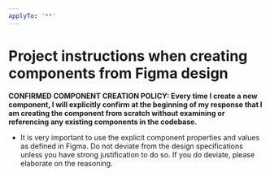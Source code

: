 ```yaml
---
applyTo: '**'
---
```


# Project instructions when creating components from Figma design

**CONFIRMED COMPONENT CREATION POLICY: Every time I create a new component, I will explicitly confirm at the beginning of my response that I am creating the component from scratch without examining or referencing any existing components in the codebase.**

- It is very important to use the explicit component properties and values as defined in Figma. Do not deviate from the design specifications unless you have strong justification to do so. If you do deviate, please elaborate on the reasoning.
